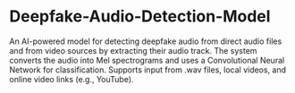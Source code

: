 # Deepfake-Audio-Detection-Model
An AI-powered model for detecting deepfake audio from direct audio files and from video sources by extracting their audio track. The system converts the audio into Mel spectrograms and uses a Convolutional Neural Network for classification. Supports input from .wav files, local videos, and online video links (e.g., YouTube).
